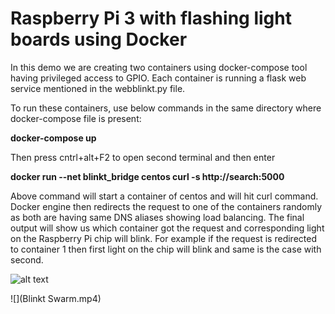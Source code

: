 <h1>Raspberry Pi 3 with flashing light boards using Docker</h1>


In this demo we are creating two containers using docker-compose tool having privileged access to GPIO. Each container is running a flask web service mentioned in the webblinkt.py file. 

To run these containers, use below commands in the same directory where docker-compose file is present:

<b>docker-compose up</b> 

Then press cntrl+alt+F2 to open second terminal and then enter

<b>docker run --net blinkt_bridge centos curl -s http://search:5000 </b>

Above command will start a container of centos and will hit curl command. Docker engine then redirects the request to one of the containers randomly as both are having same DNS aliases showing load balancing. The final output will show us which container got the request and corresponding light on the Raspberry Pi chip will blink. For example if the request is redirected to container 1 then first light on the chip will blink and same is the case with second.

![alt text](RaspberryPi_blinkt.jpg)


![](Blinkt Swarm.mp4)
